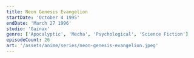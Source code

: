 ```yaml
---
title: Neon Genesis Evangelion
startDate: 'October 4 1995'
endDate: 'March 27 1996'
studio: 'Gainax'
genre: ['Apocalyptic', 'Mecha', 'Psychological', 'Science Fiction']
episodeCount: 26
art: '/assets/anime/series/neon-genesis-evangelion.jpeg'
---
```

